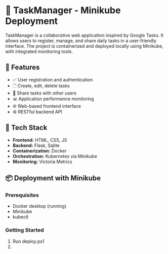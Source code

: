 
# 📝 TaskManager - Minikube Deployment

TaskManager is a collaborative web application inspired by Google Tasks. It allows users to register, manage, and share daily tasks in a user-friendly interface. The project is containerized and deployed locally using Minikube, with integrated monitoring tools.

## 🚀 Features

- ✅ User registration and authentication  
- 🗋 Create, edit, delete tasks  
- 👥 Share tasks with other users  
- 📊 Application performance monitoring  
- 🌐 Web-based frontend interface  
- ⚙️ RESTful backend API

## 🧰 Tech Stack

- **Frontend:** HTML, CSS, JS  
- **Backend:** Flask, Sqlite
- **Containerization:** Docker  
- **Orchestration:** Kubernetes via Minikube  
- **Monitoring:** Victoria Metrics

## 📦 Deployment with Minikube

### Prerequisites

- Docker desktop (running)  
- Minikube  
- kubectl


### Getting Started

1. Run deploy.ps1
2. 

